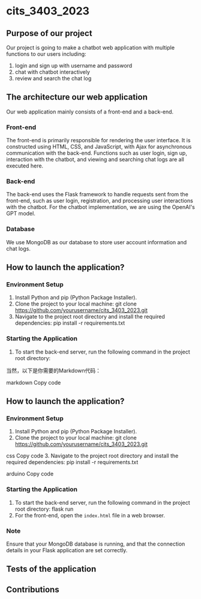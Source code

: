 # cits_3403_2023
## Purpose of our project
Our project is going to make a chatbot web application with multiple functions to our users including:
1) login and sign up with username and password
2) chat with chatbot interactively
3) review and search the chat log

## The architecture our web application
Our web application mainly consists of a front-end and a back-end.

### Front-end
The front-end is primarily responsible for rendering the user interface. It is constructed using HTML, CSS, and JavaScript, with Ajax for asynchronous communication with the back-end. Functions such as user login, sign up, interaction with the chatbot, and viewing and searching chat logs are all executed here.

### Back-end
The back-end uses the Flask framework to handle requests sent from the front-end, such as user login, registration, and processing user interactions with the chatbot. For the chatbot implementation, we are using the OpenAI's GPT model.

### Database
We use MongoDB as our database to store user account information and chat logs.

## How to launch the application?

### Environment Setup
1. Install Python and pip (Python Package Installer).
2. Clone the project to your local machine:
git clone https://github.com/yourusername/cits_3403_2023.git
3. Navigate to the project root directory and install the required dependencies:
pip install -r requirements.txt

### Starting the Application
1. To start the back-end server, run the following command in the project root directory:

当然，以下是你需要的Markdown代码：

markdown
Copy code
## How to launch the application?

### Environment Setup
1. Install Python and pip (Python Package Installer).
2. Clone the project to your local machine:
git clone https://github.com/yourusername/cits_3403_2023.git

css
Copy code
3. Navigate to the project root directory and install the required dependencies:
pip install -r requirements.txt

arduino
Copy code

### Starting the Application
1. To start the back-end server, run the following command in the project root directory:
flask run
2. For the front-end, open the `index.html` file in a web browser.

### Note
Ensure that your MongoDB database is running, and that the connection details in your Flask application are set correctly.
## Tests of the application
## Contributions
